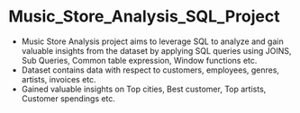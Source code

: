 # Music_Store_Analysis_SQL_Project

- Music Store Analysis project aims to leverage SQL to analyze and gain valuable insights from the dataset by applying SQL queries using 
  JOINS, Sub Queries, Common table expression, Window functions etc. 
- Dataset contains data with respect to customers, employees, genres, artists, invoices etc.
- Gained valuable insights on Top cities, Best customer, Top artists, Customer spendings etc.
